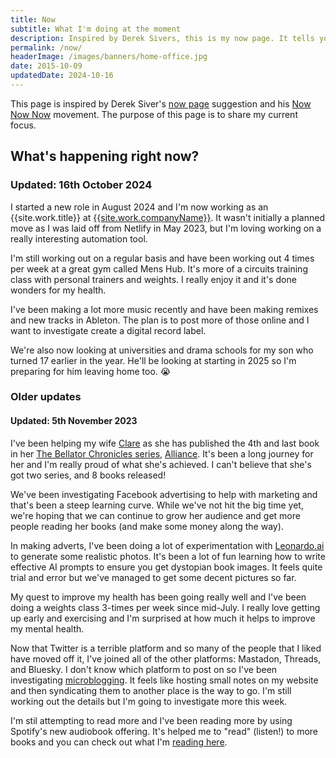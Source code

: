 ```yaml
---
title: Now
subtitle: What I'm doing at the moment
description: Inspired by Derek Sivers, this is my now page. It tells you what I'm doing at this moment in time.
permalink: /now/
headerImage: /images/banners/home-office.jpg
date: 2015-10-09
updatedDate: 2024-10-16
---
```


This page is inspired by Derek Siver's [now page](https://sivers.org/now) suggestion and his [Now Now Now](https://nownownow.com/) movement. The purpose of this page is to share my current focus.

## What's happening right now?

### Updated: 16th October 2024

I started a new role in August 2024 and I'm now working as an {{site.work.title}} at [{{site.work.companyName}}]({{site.work.url}}). It wasn't initially a planned move as I was laid off from Netlify in May 2023, but I'm loving working on a really interesting automation tool.

I'm still working out on a regular basis and have been working out 4 times per week at a great gym called Mens Hub. It's more of a circuits training class with personal trainers and weights. I really enjoy it and it's done wonders for my health.

I've been making a lot more music recently and have been making remixes and new tracks in Ableton. The plan is to post more of those online and I want to investigate create a digital record label.

We're also now looking at universities and drama schools for my son who turned 17 earlier in the year. He'll be looking at starting in 2025 so I'm preparing for him leaving home too. :sob:

### Older updates

#### Updated: 5th November 2023

I've been helping my wife [Clare](https://www.clarelittlemore.com) as she has published the 4th and last book in her [The Bellator Chronicles series](https://clarelittlemore.com/the-bellator-chronicles/), [Alliance](https://clarelittlemore.com/the-bellator-chronicles/alliance/). It's been a long journey for her and I'm really proud of what she's achieved. I can't believe that she's got two series, and 8 books released!

We've been investigating Facebook advertising to help with marketing and that's been a steep learning curve. While we've not hit the big time yet, we're hoping that we can continue to grow her audience and get more people reading her books (and make some money along the way).

In making adverts, I've been doing a lot of experimentation with [Leonardo.ai](https://leonardo.ai) to generate some realistic photos. It's been a lot of fun learning how to write effective AI prompts to ensure you get dystopian book images. It feels quite trial and error but we've managed to get some decent pictures so far.

My quest to improve my health has been going really well and I've been doing a weights class 3-times per week since mid-July. I really love getting up early and exercising and I'm surprised at how much it helps to improve my mental health.

Now that Twitter is a terrible platform and so many of the people that I liked have moved off it, I've joined all of the other platforms: Mastadon, Threads, and Bluesky. I don't know which platform to post on so I've been investigating [microblogging](https://en.wikipedia.org/wiki/Microblogging). It feels like hosting small notes on my website and then syndicating them to another place is the way to go. I'm still working out the details but I'm going to investigate more this week.

I'm stil attempting to read more and I've been reading more by using Spotify's new audiobook offering. It's helped me to "read" (listen!) to more books and you can check out what I'm [reading here](/reading/).
